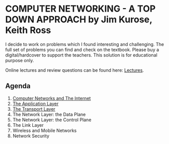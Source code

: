 # COMPUTER NETWORKING - A TOP DOWN APPROACH by Jim Kurose, Keith Ross 
I decide to work on problems which I found interesting and challenging. The full set of problems you can find and check on the textbook. Please buy a digital/hardcover to support the teachers. This solution is for educational purpose only.

Online lectures and review questions can be found here: [Lectures](https://gaia.cs.umass.edu/kurose_ross/lectures.php).

## Agenda 
1. [Computer Networks and The Internet](https://github.com/duyhuynh02/networking/tree/main/comp-network-and-the-internet)
2. [The Application Layer](https://github.com/duyhuynh02/networking/tree/main/application-layer)
3. [The Transport Layer](https://github.com/duyhuynh02/networking/tree/main/transport-layer)
4. The Network Layer: the Data Plane 
5. The Network Layer: the Control Plane 
6. The Link Layer 
7. Wireless and Mobile Networks 
8. Network Security 